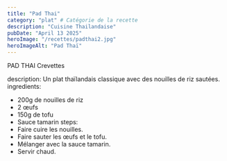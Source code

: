 ```yaml
---
title: "Pad Thai"
category: "plat" # Catégorie de la recette
description: "Cuisine Thailandaise"
pubDate: "April 13 2025"
heroImage: "/recettes/padthai2.jpg"
heroImageAlt: "Pad Thaï"
---
```


PAD THAI Crevettes

description: Un plat thaïlandais classique avec des nouilles de riz sautées.
ingredients:

- 200g de nouilles de riz
- 2 œufs
- 150g de tofu
- Sauce tamarin
  steps:
- Faire cuire les nouilles.
- Faire sauter les œufs et le tofu.
- Mélanger avec la sauce tamarin.
- Servir chaud.
